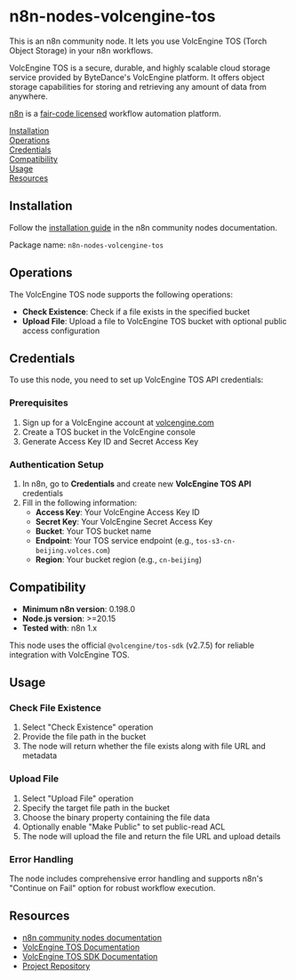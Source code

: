# n8n-nodes-volcengine-tos

This is an n8n community node. It lets you use VolcEngine TOS (Torch Object Storage) in your n8n workflows.

VolcEngine TOS is a secure, durable, and highly scalable cloud storage service provided by ByteDance's VolcEngine platform. It offers object storage capabilities for storing and retrieving any amount of data from anywhere.

[n8n](https://n8n.io/) is a [fair-code licensed](https://docs.n8n.io/reference/license/) workflow automation platform.

[Installation](#installation)  
[Operations](#operations)  
[Credentials](#credentials)  
[Compatibility](#compatibility)  
[Usage](#usage)  
[Resources](#resources)  

## Installation

Follow the [installation guide](https://docs.n8n.io/integrations/community-nodes/installation/) in the n8n community nodes documentation.

Package name: `n8n-nodes-volcengine-tos`

## Operations

The VolcEngine TOS node supports the following operations:

- **Check Existence**: Check if a file exists in the specified bucket
- **Upload File**: Upload a file to VolcEngine TOS bucket with optional public access configuration

## Credentials

To use this node, you need to set up VolcEngine TOS API credentials:

### Prerequisites
1. Sign up for a VolcEngine account at [volcengine.com](https://www.volcengine.com/)
2. Create a TOS bucket in the VolcEngine console
3. Generate Access Key ID and Secret Access Key

### Authentication Setup
1. In n8n, go to **Credentials** and create new **VolcEngine TOS API** credentials
2. Fill in the following information:
   - **Access Key**: Your VolcEngine Access Key ID
   - **Secret Key**: Your VolcEngine Secret Access Key
   - **Bucket**: Your TOS bucket name
   - **Endpoint**: Your TOS service endpoint (e.g., `tos-s3-cn-beijing.volces.com`)
   - **Region**: Your bucket region (e.g., `cn-beijing`)

## Compatibility

- **Minimum n8n version**: 0.198.0
- **Node.js version**: >=20.15
- **Tested with**: n8n 1.x

This node uses the official `@volcengine/tos-sdk` (v2.7.5) for reliable integration with VolcEngine TOS.

## Usage

### Check File Existence
1. Select "Check Existence" operation
2. Provide the file path in the bucket
3. The node will return whether the file exists along with file URL and metadata

### Upload File
1. Select "Upload File" operation
2. Specify the target file path in the bucket
3. Choose the binary property containing the file data
4. Optionally enable "Make Public" to set public-read ACL
5. The node will upload the file and return the file URL and upload details

### Error Handling
The node includes comprehensive error handling and supports n8n's "Continue on Fail" option for robust workflow execution.

## Resources

* [n8n community nodes documentation](https://docs.n8n.io/integrations/#community-nodes)
* [VolcEngine TOS Documentation](https://www.volcengine.com/docs/6349)
* [VolcEngine TOS SDK Documentation](https://github.com/volcengine/ve-tos-js-sdk)
* [Project Repository](https://github.com/lvdaqian/n8n-nodes-volcengine-tos)


